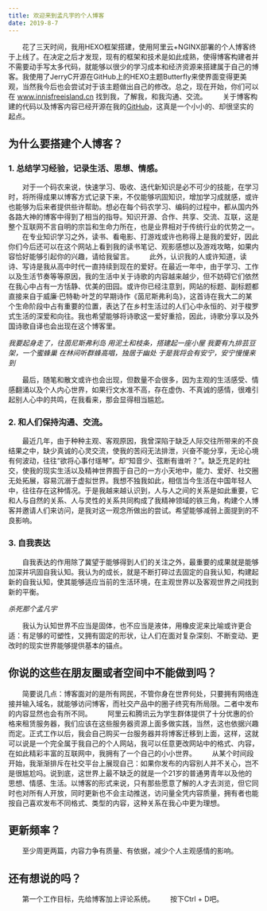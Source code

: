 ```yaml
---
title: 欢迎来到孟凡宇的个人博客
date: 2019-8-7
---
```

&#8194;&#8194;&#8194;&#8194;花了三天时间，我用HEXO框架搭建，使用阿里云+NGINX部署的个人博客终于上线了。在决定之后才发现，现有的框架和技术是如此成熟，使得博客构建者并不需要动手写太多代码，就能够以很少的学习成本和经济资源来搭建属于自己的博客。我使用了JerryC开源在GitHub上的HEXO主题Butterfly来使界面变得更美观，当然我今后也会尝试对于该主题做出自己的修改。总之，现在开始，你们可以在
www.innisfreeisland.cn 找到我，了解我，和我沟通、交流。
&#8194;&#8194;&#8194;&#8194;关于博客构建的代码以及博客内容已经开源在我的[GitHub](https://github.com/IdealLifeTJU/hexo-personal-blog)，这真是一个小小的、却很坚实的起点。

## 为什么要搭建个人博客？

### 1. 总结学习经验，记录生活、思想、情感。
&#8194;&#8194;&#8194;&#8194;对于一个码农来说，快速学习、吸收、迭代新知识是必不可少的技能，在学习时，将所得成果以博客方式记录下来，不仅能够巩固知识，增加学习成就感，或许也能够为后来者提供些许帮助。想必在每个码农学习、编码的过程中，都从国内外各路大神的博客中得到了相当的指导。知识开源、合作、共享、交流、互联，这是整个互联网不言自明的宗旨和生命力所在，也是业界相对于传统行业的优势之一。
&#8194;&#8194;&#8194;&#8194;在专业知识学习之外，读书、看电影、打游戏或许也称得上是我的爱好，因此你们今后还可以在这个网站上看到我的读书笔记、观影感想以及游戏攻略，如果内容恰好能够引起你的兴趣，请给我留言。
&#8194;&#8194;&#8194;&#8194;此外，认识我的人或许知道，读诗、写诗是我从高中时代一直持续到现在的爱好。在最近一年中，由于学习、工作以及生活节奏等等原因，我的生活中关于诗歌的内容越来越少，但不妨碍它们依然在我心中占有一方恬静、优美的田园。或许你已经注意到，网站的标题、副标题都直接来自于威廉·巴特勒·叶芝的早期诗作《茵尼斯弗利岛》，这首诗在我大二的某个生命阶段中占有重要的位置，表达了在乡村生活过的人们心中永恒的、对于梭罗式生活的深爱和向往。我也希望能够将诗歌这一爱好重拾，因此，诗歌分享以及外国诗歌自译也会出现在这个博客里。

*我要起身走了，往茵尼斯弗利岛*
*用泥土和枝条，搭建起一座小屋*
*我要有九排芸豆架，一个蜜蜂巢*
*在林间听群蜂高唱，独居于幽处*
*于是我将会有安宁，安宁慢慢来到*

&#8194;&#8194;&#8194;&#8194;最后，随笔和散文或许也会出现，但数量不会很多，因为主观的生活感受、情感翻涌以及个人内心世界，如果行文水准不高，存在虚伪、不真诚的感情，很难引起别人心中的共鸣，在我看来，那会显得相当尴尬。

### 2. 和人们保持沟通、交流。
&#8194;&#8194;&#8194;&#8194;最近几年，由于种种主观、客观原因，我曾深陷于缺乏人际交往所带来的不良结果之中，缺少真诚的心灵交流，使我的苦闷无法排泄，兴奋不能分享，无论心境有何波动，往往“欲将心事付瑶琴”。却“知音少、弦断有谁听？”。缺乏充足的社交，使我的现实生活以及精神世界囿于自己的一方小天地中，能力、爱好、社交圈无处拓展，容易沉溺于虚拟世界。我想不独我如此，相信当今生活在中国年轻人中，往往存在这种情况。于是我越来越认识到，人与人之间的关系是如此重要，它和人与自然的关系、人与灵性的关系共同构成了我精神领域的铁三角，构建个人博客并邀请人们来访问，是我对这一观念所做出的尝试。希望能够减弱上面提到的不良影响。

### 3. 自我表达
&#8194;&#8194;&#8194;&#8194;自我表达的作用除了冀望于能够得到人们的关注之外，最重要的成果就是能够加深并巩固自我认知。我认为的成长，就是不断打碎过去固定的自我认知，构建起新的自我认知，使其能够适应当前的生活环境，在主观世界以及客观世界之间找到新的平衡。

*杀死那个孟凡宇*

&#8194;&#8194;&#8194;&#8194;我认为认知世界不应当是固体，也不应当是液体，用橡皮泥来比喻或许更合适：有足够的可塑性，又拥有固定的形状，让人们在面对复杂深刻、不断变动、更改时的现实世界能够提供基本的锚点。

## 你说的这些在朋友圈或者空间中不能做到吗？
&#8194;&#8194;&#8194;&#8194;简要说几点：博客面对的是所有网民，不管你身在世界何处，只要拥有网络连接并输入域名，就能够访问博客，而社交产品中的圈子终究有所局限。二者中发布的内容显然也会有所不同。
&#8194;&#8194;&#8194;&#8194;阿里云和腾讯云为学生群体提供了十分优惠的价格来租赁服务器，我们应该在这些服务器资源上面多做实践，当然，这也依据兴趣而定。正式工作以后，我会自己购买一台服务器并将博客迁移到上面，这样，这就可以说是一个完全属于我自己的个人网站，我可以任意更改网站中的格式、内容，在如此精彩丰富的互联网中，我拥有了一个自己的小小世界。
&#8194;&#8194;&#8194;&#8194;从某个时间段开始，我渐渐排斥在社交平台上展现自己：如果你发布的内容别人并不关心，岂不是很尴尬吗。说到底，这世界上最不缺乏的就是一个21岁的普通男青年以及他的思想、情感、生活。以博客的形式来说，只有那些愿意了解的人才去浏览，但它同时也对所有人开放，同时更新也不会主动推送，访问量全凭内容质量，拥有者也能按自己喜欢发布不同格式、类型的内容，这种关系在我心中更为理想。

## 更新频率？
&#8194;&#8194;&#8194;&#8194;至少周更两篇，内容力争有质量、有依据，减少个人主观感情的影响。

## 还有想说的吗？
&#8194;&#8194;&#8194;&#8194;第一个工作目标，先给博客加上评论系统。
&#8194;&#8194;&#8194;&#8194;按下Ctrl + D吧。
